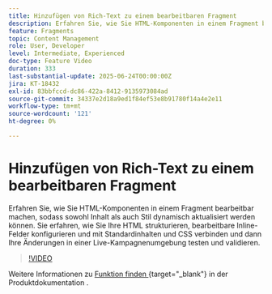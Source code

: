 ```yaml
---
title: Hinzufügen von Rich-Text zu einem bearbeitbaren Fragment
description: Erfahren Sie, wie Sie HTML-Komponenten in einem Fragment bearbeitbar machen, sodass sowohl Inhalt als auch Stil dynamisch aktualisiert werden können. Sie erfahren, wie Sie Ihre HTML strukturieren, bearbeitbare Inline-Felder konfigurieren und mit Standardinhalten und CSS verbinden und dann Ihre Änderungen in einer Live-Kampagnenumgebung testen und validieren.
feature: Fragments
topic: Content Management
role: User, Developer
level: Intermediate, Experienced
doc-type: Feature Video
duration: 333
last-substantial-update: 2025-06-24T00:00:00Z
jira: KT-18432
exl-id: 83bbfccd-dc86-422a-8412-9135973084ad
source-git-commit: 34337e2d18a9ed1f84ef53e8b91780f14a4e2e11
workflow-type: tm+mt
source-wordcount: '121'
ht-degree: 0%

---
```



# Hinzufügen von Rich-Text zu einem bearbeitbaren Fragment

Erfahren Sie, wie Sie HTML-Komponenten in einem Fragment bearbeitbar machen, sodass sowohl Inhalt als auch Stil dynamisch aktualisiert werden können. Sie erfahren, wie Sie Ihre HTML strukturieren, bearbeitbare Inline-Felder konfigurieren und mit Standardinhalten und CSS verbinden und dann Ihre Änderungen in einer Live-Kampagnenumgebung testen und validieren.

>[!VIDEO](https://video.tv.adobe.com/v/3464363/?learn=on&enablevpops)

Weitere Informationen zu [ Funktion finden ](https://experienceleague.adobe.com/de/docs/journey-optimizer/using/content-management/fragments/customizable-fragments){target="_blank"} in der Produktdokumentation .
